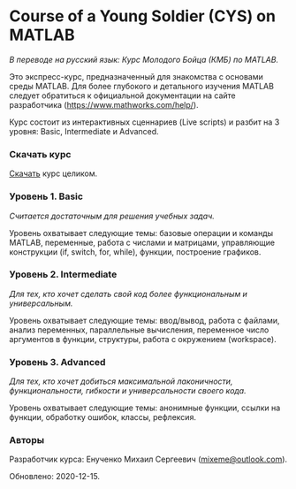 # Course of a Young Soldier (CYS) on MATLAB
_В переводе на русский язык: Курс Молодого Бойца (КМБ) по MATLAB._

Это экспресс-курс, предназначенный для знакомства с основами среды MATLAB. Для более глубокого и детального изучения MATLAB следует обратиться к официальной документации на сайте разработчика (https://www.mathworks.com/help/).

Курс состоит из интерактивных сценнариев (Live scripts) и разбит на 3 уровня: Basic, Intermediate и Advanced.

### Скачать курс
[Скачать](https://github.com/mixeme/CYS_MATLAB/raw/main/%D0%9A%D0%9C%D0%91%20%D0%BF%D0%BE%20MATLAB%20v2020-12-15.zip) курс целиком.

### Уровень 1. Basic
_Считается достаточным для решения учебных задач._

Уровень охватывает следующие темы: базовые операции и команды MATLAB, переменные, работа с числами и матрицами, управляющие конструкции (if, switch, for, while), функции, построение графиков.

### Уровень 2. Intermediate
_Для тех, кто хочет сделать свой код более функциональным и универсальным._

Уровень охватывает следующие темы: ввод/вывод, работа с файлами, анализ переменных, параллельные вычисления, переменное число аргументов в функции, структуры, работа с окружением (workspace).

### Уровень 3. Advanced
_Для тех, кто хочет добиться максимальной лаконичности, функциональности, гибкости и универсальности своего кода._

Уровень охватывает следующие темы: анонимные функции, ссылки на функции, обработку ошибок, классы, рефлексия.

### Авторы
Разработчик курса: Енученко Михаил Сергеевич (mixeme@outlook.com).

Обновлено: 2020-12-15.
